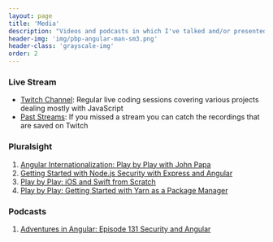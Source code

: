 ```yaml
---
layout: page
title: 'Media'
description: "Videos and podcasts in which I've talked and/or presented something."
header-img: 'img/pbp-angular-man-sm3.png'
header-class: 'grayscale-img'
order: 2
---
```


### Live Stream

- [Twitch Channel](https://twitch.tv/clarkio): Regular live coding sessions covering various projects dealing mostly with JavaScript
- [Past Streams](https://twitch.tv/clarkio/videos): If you missed a stream you can catch the recordings that are saved on Twitch

### Pluralsight

1. [Angular Internationalization: Play by Play with John Papa](http://bit.ly/1Q6XrJI)
2. [Getting Started with Node.js Security with Express and Angular](http://bit.ly/2cJyxhD)
3. [Play by Play: iOS and Swift from Scratch](http://bit.ly/2nvJY1j)
4. [Play by Play: Getting Started with Yarn as a Package Manager](https://www.pluralsight.com/courses/play-by-play-yarn-package-manager)

### Podcasts

1. [Adventures in Angular: Episode 131 Security and Angular](http://bit.ly/2nKfCZU)
